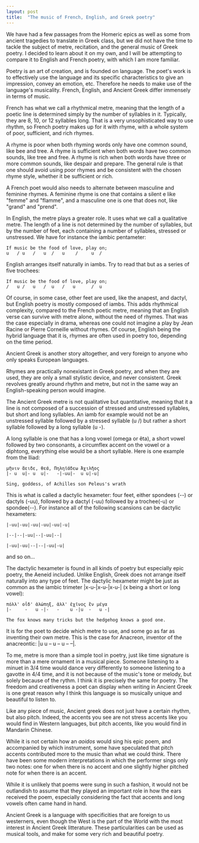 ```yaml
---
layout: post
title:  "The music of French, English, and Greek poetry"
---
```


We have had a few passages from the Homeric epics as well as some from ancient tragedies to translate in Greek class, but we did not have the time to tackle the subject of metre, recitation, and the general music of Greek poetry. I decided to learn about it on my own, and I will be attempting to compare it to English and French poetry, with which I am more familiar.

Poetry is an art of creation, and is founded on language. The poet's work is to effectively use the language and its specific characteristics to give an impression, convey an emotion, etc. Therefore he needs to make use of the language's musicality. French, English, and Ancient Greek differ immensely in terms of music.

French has what we call a rhythmical metre, meaning that the length of a poetic line is determined simply by the number of syllables in it. Typically, they are 8, 10, or 12 syllables long. That is a very unsophisticated way to use rhythm, so French poetry makes up for it with rhyme, with a whole system of poor, sufficient, and rich rhymes.

A rhyme is poor when both rhyming words only have one common sound, like bee and tree.
A rhyme is sufficient when both words have two common sounds, like tree and free.
A rhyme is rich when both words have three or more common sounds, like despair and prepare.
The general rule is that one should avoid using poor rhymes and be consistent with the chosen rhyme style, whether it be sufficient or rich.

A French poet would also needs to alternate between masculine and feminine rhymes. A feminine rhyme is one that contains a silent e like "femme" and "flamme", and a masculine one is one that does not, like "grand" and "prend".

In English, the metre plays a greater role. It uses what we call a qualitative metre. The length of a line is not determined by the number of syllables, but by the number of feet, each containing a number of syllables, stressed or unstressed. We have for instance the iambic pentameter:

```
If music be the food of love, play on;
u   / u   /   u  /   u    /     u  / 
```

English arranges itself naturally in iambs. Try to read that but as a series of five trochees:

```
If music be the food of love, play on;
/   u /   u   /  u   /   u      /  u
```

Of course, in some case, other feet are used, like the anapest, and dactyl, but English poetry is mostly composed of iambs. This adds rhythmical complexity, compared to the French poetic metre, meaning that an English verse can survive with metre alone, without the need of rhymes. That was the case especially in drama, whereas one could not imagine a play by Jean Racine or Pierre Corneille without rhymes. Of course, English being the hybrid language that it is, rhymes are often used in poetry too, depending on the time period.

Ancient Greek is another story altogether, and very foreign to anyone who only speaks European languages.

Rhymes are practically nonexistant in Greek poetry, and when they are used, they are only a small stylistic device, and never consistent. Greek revolves greatly around rhythm and metre, but not in the same way an English-speaking person would imagine.

The Ancient Greek metre is not qualitative but quantitative, meaning that it a line is not composed of a succession of stressed and unstressed syllables, but short and long syllables. An iamb for example would not be an unstressed syllable followed by a stressed syllable (u /) but rather a short syllable followed by a long syllable (u -).

A long syllable is one that has a long vowel (omega or êta), a short vowel followed by two consonants, a circumflex accent on the vowel or a diphtong, everything else would be a short syllable. Here is one example from the Iliad:

```
μῆνιν ἄειδε, θεά, Πηληϊάδεω Ἀχιλῆος
|- u  u|- u  u|-   -|-uu|-  u u|-u|

Sing, goddess, of Achilles son Peleus's wrath
```
This is what is called a dactylic hexameter: four feet, either spondees (--) or dactyls (-uu), followed by a dactyl (-uu) followed by a trochee(-u) or spondee(--). For instance all of the following scansions can be dactylic hexameters:
```
|-uu|-uu|-uu|-uu|-uu|-u|

|--|--|-uu|--|-uu|--|

|-uu|-uu|--|--|-uu|-u|
```
and so on...

 The dactylic hexameter is found in all kinds of poetry but especially epic poetry, the Aeneid included. Unlike English, Greek does not arrange itself naturally into any type of feet. The dactylic hexameter might be just as common as the iambic trimeter |x-u-|x-u-|x-u-| (x being a short or long vowel):

```
πόλλ' οἶδ' ἀλώπηξ, ἀλλ' ἐχῖνος ἓν μέγα
|-     -   u -|-   -    u -|u  -   u -|

The fox knows many tricks but the hedgehog knows a good one.
```
It is for the poet to decide which metre to use, and some go as far as inventing their own metre. This is the case for Anacreon, inventor of the anacreontic: |u u – u – u – –|. 

To me, metre is more than a simple tool in poetry, just like time signature is more than a mere ornament in a musical piece. Someone listening to a minuet in 3/4 time would dance very differently to someone listening to a gavotte in 4/4 time, and it is not because of the music's tone or melody, but solely because of the rythm. I think it is precisely the same for poetry. The freedom and creativeness a poet can display when writing in Ancient Greek
is one great reason why I think this language is so musically unique and beautiful to listen to.

Like any piece of music, Ancient greek does not just have a certain rhythm, but also pitch. Indeed, the accents you see are not stress accents like you would find in Western languages, but pitch accents, like you would find in Mandarin Chinese. 

While it is not certain how an _aoidos_ would sing his epic poem, and accompanied by which instrument, some have speculated that pitch accents contributed more to the music than what we could think. There have been some modern interpretations in which the performer sings only two notes: one for when there is no accent and one slightly higher pitched note for when there is an accent. 

While it is unlikely that poems were sung in such a fashion, it would not be outlandish to assume that they played an important role in how the ears received the poem, especially considering the fact that accents and long vowels often came hand in hand.

Ancient Greek is a language with specificities that are foreign to us westerners, even though the West is the part of the World with the most interest in Ancient Greek litterature. These particularities can be used as musical tools, and make for some very rich and beautiful poetry.